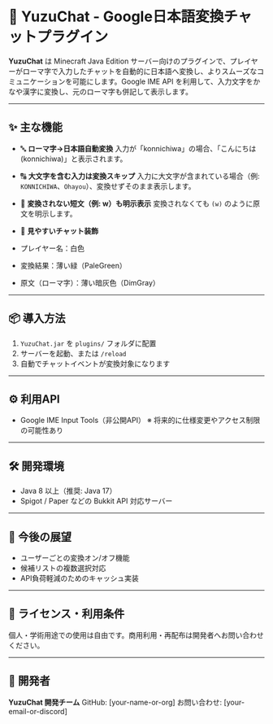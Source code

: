 # 🍊 YuzuChat - Google日本語変換チャットプラグイン

**YuzuChat** は Minecraft Java Edition サーバー向けのプラグインで、プレイヤーがローマ字で入力したチャットを自動的に日本語へ変換し、よりスムーズなコミュニケーションを可能にします。Google IME API を利用して、入力文字をかなや漢字に変換し、元のローマ字も併記して表示します。

---

## ✨ 主な機能

- 🔤 **ローマ字→日本語自動変換**
入力が「konnichiwa」の場合、「こんにちは (konnichiwa)」と表示されます。

- 🔠 **大文字を含む入力は変換スキップ**
入力に大文字が含まれている場合（例: `KONNICHIWA`、`Ohayou`）、変換せずそのまま表示します。

- 📝 **変換されない短文（例: w）も明示表示**
変換されなくても `(w)` のように原文を明示します。

- 🎨 **見やすいチャット装飾**
- プレイヤー名：白色
- 変換結果：薄い緑（PaleGreen）
- 原文（ローマ字）：薄い暗灰色（DimGray）

---

## 📦 導入方法

1. `YuzuChat.jar` を `plugins/` フォルダに配置
2. サーバーを起動、または `/reload`
3. 自動でチャットイベントが変換対象になります

---

## ⚙️ 利用API

- Google IME Input Tools（非公開API）
※ 将来的に仕様変更やアクセス制限の可能性あり

---

## 🛠 開発環境

- Java 8 以上（推奨: Java 17）
- Spigot / Paper などの Bukkit API 対応サーバー

---

## 🧪 今後の展望

- ユーザーごとの変換オン/オフ機能
- 候補リストの複数選択対応
- API負荷軽減のためのキャッシュ実装

---

## 📜 ライセンス・利用条件

個人・学術用途での使用は自由です。商用利用・再配布は開発者へお問い合わせください。

---

## 👤 開発者

**YuzuChat 開発チーム**
GitHub: [your-name-or-org]
お問い合わせ: [your-email-or-discord]
